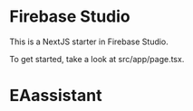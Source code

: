 # Firebase Studio

This is a NextJS starter in Firebase Studio.

To get started, take a look at src/app/page.tsx.
# EAassistant
